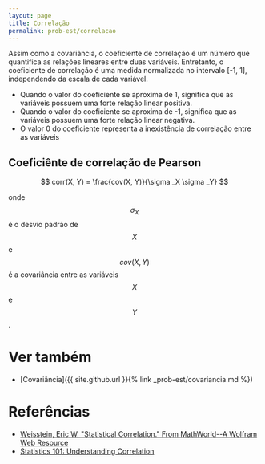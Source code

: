 ```yaml
---
layout: page
title: Correlação
permalink: prob-est/correlacao
---
```


Assim como a covariância, o coeficiente de correlação é um número que quantifica as relações lineares entre duas variáveis.
Entretanto, o coeficiente de correlação é uma medida normalizada no intervalo [-1, 1], independendo da escala de cada variável.

- Quando o valor do coeficiente se aproxima de 1, significa que as variáveis possuem uma forte relação linear positiva.
- Quando o valor do coeficiente se aproxima de -1, significa que as variáveis possuem uma forte relação linear negativa.
- O valor 0 do coeficiente representa a inexistência de correlação entre as variáveis


## Coeficiênte de correlação de Pearson

$$ corr(X, Y) = \frac{cov(X, Y)}{\sigma _X \sigma _Y} $$

onde $$\sigma _X$$ é o desvio padrão de $$X$$ e $$cov(X, Y)$$ é a covariância entre as variáveis $$X$$ e $$Y$$.

# Ver também
- [Covariância]({{ site.github.url }}{% link _prob-est/covariancia.md %})

# Referências
- [Weisstein, Eric W. "Statistical Correlation." From MathWorld--A Wolfram Web Resource](http://mathworld.wolfram.com/StatisticalCorrelation.html)
- [Statistics 101: Understanding Correlation](https://www.youtube.com/watch?v=4EXNedimDMs)
